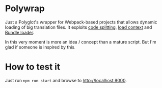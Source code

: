 # Polywrap
Just a Polyglot's wrapper for Webpack-based projects that allows dynamic loading of big translation files.
It exploits [code splitting](https://webpack.github.io/docs/code-splitting.html), [load context](http://webpack.github.io/docs/context.html) and [Bundle loader](https://github.com/webpack/bundle-loader).

In this very moment is more an idea / concept than a mature script. But I'm glad if someone is inspired by this.

# How to test it
Just run `npm run start` and browse to [http://localhost:8000](http://localhost:8000).
